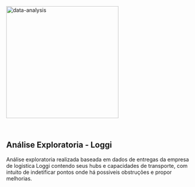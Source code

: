 <img src="https://th.bing.com/th/id/R.e2a0363664a0f3b23801c22e4ae6b026?rik=RPdqHQUlRWXlVw&pid=ImgRaw&r=0" alt="data-analysis" width="300px" style="align-items:center; margin-bottom:30px; align:middle; ">

## Análise Exploratoria - Loggi



Análise exploratoria realizada baseada em dados de entregas da empresa de logistica Loggi contendo seus hubs e capacidades de transporte, com intuito de indetificar pontos onde há possiveis obstruções e propor melhorias.
